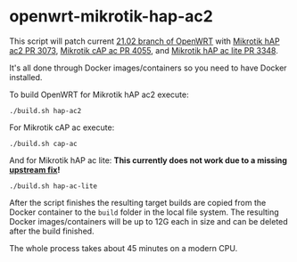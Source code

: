 # openwrt-mikrotik-hap-ac2

This script will patch current
[21.02 branch of OpenWRT](https://github.com/openwrt/openwrt/tree/openwrt-21.02) with
[Mikrotik hAP ac2 PR 3073](https://github.com/openwrt/openwrt/pull/3037),
[Mikrotik cAP ac PR 4055](https://github.com/openwrt/openwrt/pull/4055), and
[Mikrotik hAP ac lite PR 3348](https://github.com/openwrt/openwrt/pull/3348).

It's all done through Docker images/containers so you need to
have Docker installed.

To build OpenWRT for Mikrotik hAP ac2 execute:
```
./build.sh hap-ac2
```

For Mikrotik cAP ac execute:
```
./build.sh cap-ac
```

And for Mikrotik hAP ac lite: **This currently does not work due to a missing [upstream fix](https://github.com/openwrt/openwrt/pull/3348#issuecomment-692530450)!**
```
./build.sh hap-ac-lite
```

After the script finishes the resulting target builds are
copied from the Docker container to the `build` folder in the local
file system. The resulting Docker images/containers will be up to
12G each in size and can be deleted after the build finished.

The whole process takes about 45 minutes on a modern CPU.
